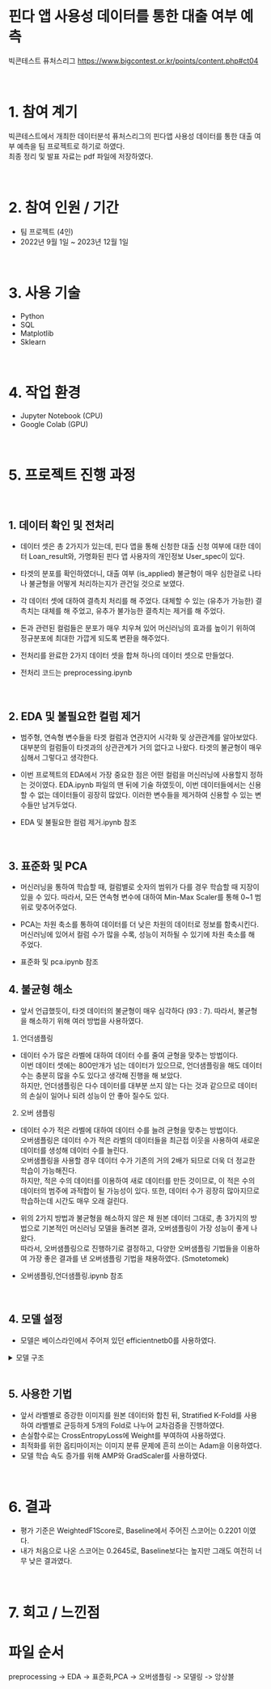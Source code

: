 # 핀다 앱 사용성 데이터를 통한 대출 여부 예측 
빅콘테스트 퓨처스리그
https://www.bigcontest.or.kr/points/content.php#ct04


<br />



# 1. 참여 계기  
빅콘테스트에서 개최한 데이터분석 퓨처스리그의 핀다앱 사용성 데이터를 통한 대출 여부 예측을 팀 프로젝트로 하기로 하였다.  
최종 정리 및 발표 자료는 pdf 파일에 저장하였다.


<br />




# 2. 참여 인원 / 기간
* 팀 프로젝트 (4인)
* 2022년 9월 1일 ~ 2023년 12월 1일


<br />




# 3. 사용 기술
* Python
* SQL
* Matplotlib
* Sklearn


<br />



# 4. 작업 환경
* Jupyter Notebook (CPU)
* Google Colab (GPU)


<br />



# 5. 프로젝트 진행 과정
<br />



## 1. 데이터 확인 및 전처리
* 데이터 셋은 총 2가지가 있는데, 핀다 앱을 통해 신청한 대출 신청 여부에 대한 데이터 Loan_result와, 가명화된 핀다 앱 사용자의 개인정보 User_spec이 있다.
* 타겟의 분포를 확인하였더니, 대출 여부 (is_applied) 불균형이 매우 심한걸로 나타나 불균형을 어떻게 처리하는지가 관건일 것으로 보였다.
* 각 데이터 셋에 대하여 결측치 처리를 해 주었다. 대체할 수 있는 (유추가 가능한) 결측치는 대체를 해 주었고, 유추가 불가능한 결측치는 제거를 해 주었다.
* 돈과 관련된 컬럼들은 분포가 매우 치우쳐 있어 머신러닝의 효과를 높이기 위하여 정규분포에 최대한 가깝게 되도록 변환을 해주었다.
* 전처리를 완료한 2가지 데이터 셋을 합쳐 하나의 데이터 셋으로 만들었다.


* 전처리 코드는 preprocessing.ipynb 


<br />


## 2. EDA 및 불필요한 컬럼 제거
* 범주형, 연속형 변수들을 타겟 컬럼과 연관지어 시각화 및 상관관계를 알아보았다. 대부분의 컬럼들이 타겟과의 상관관계가 거의 없다고 나왔다. 타겟의 불균형이 매우 심해서 그렇다고 생각한다.
* 이번 프로젝트의 EDA에서 가장 중요한 점은 어떤 컬럼을 머신러닝에 사용할지 정하는 것이였다. EDA.ipynb 파일의 맨 뒤에 기술 하였듯이, 이번 데이터들에서는 신용할 수 없는 데이터들이 굉장히 많았다. 이러한 변수들을 제거하여 신용할 수 있는 변수들만 남겨두었다.


* EDA 및 불필요한 컬럼 제거.ipynb 참조


<br />


## 3. 표준화 및 PCA
* 머신러닝을 통하여 학습할 때, 컬럼별로 숫자의 범위가 다를 경우 학습할 때 지장이 있을 수 있다. 따라서, 모든 연속형 변수에 대하여 Min-Max Scaler를 통해 0~1 범위로 맞추어주었다.
* PCA는 차원 축소를 통하여 데이터를 더 낮은 차원의 데이터로 정보를 함축시킨다. 머신러닝에 있어서 컬럼 수가 많을 수록, 성능이 저하될 수 있기에 차원 축소를 해 주었다.


* 표준화 및 pca.ipynb 참조


## 4. 불균형 해소
* 앞서 언급했듯이, 타겟 데이터의 불균형이 매우 심각하다 (93 : 7). 따라서, 불균형을 해소하기 위해 여러 방법을 사용하였다.  


1. 언더샘플링
* 데이터 수가 많은 라벨에 대하여 데이터 수를 줄여 균형을 맞추는 방법이다.  
이번 데이터 셋에는 800만개가 넘는 데이터가 있으므로, 언더샘플링을 해도 데이터 수는 충분히 많을 수도 있다고 생각해 진행을 해 보았다.   
하지만, 언더샘플링은 다수 데이터를 대부분 쓰지 않는 다는 것과 같으므로 데이터의 손실이 일어나 되려 성능이 안 좋아 질수도 있다.


2. 오버 샘플링
* 데이터 수가 적은 라벨에 대하여 데이터 수를 늘려 균형을 맞추는 방법이다.  
오버샘플링은 데이터 수가 적은 라벨의 데이터들을 최근접 이웃을 사용하여 새로운 데이터를 생성해 데이터 수를 늘린다.  
오버샘플링을 사용할 경우 데이터 수가 기존의 거의 2배가 되므로 더욱 더 정교한 학습이 가능해진다.  
하지만, 적은 수의 데이터를 이용하여 새로 데이터를 만든 것이므로, 이 적은 수의 데이터의 범주에 과적합이 될 가능성이 있다. 또한, 데이터 수가 굉장히 많아지므로 학습하는데 시간도 매우 오래 걸린다.

* 위의 2가지 방법과 불균형을 해소하지 않은 채 원본 데이터 그대로, 총 3가지의 방법으로 기본적인 머신러닝 모델을 돌려본 결과, 오버샘플링이 가장 성능이 좋게 나왔다.  
따라서, 오버샘플링으로 진행하기로 결정하고, 다양한 오버샘플링 기법들을 이용하여 가장 좋은 결과를 낸 오버샘플링 기법을 채용하였다. (Smotetomek)


* 오버샘플링,언더샘플링.ipynb 참조


<br />


## 4. 모델 설정
* 모델은 베이스라인에서 주어져 있던 efficientnetb0를 사용하였다.

<details>
<summary>모델 구조</summary>
 
![efficientnetb0](https://user-images.githubusercontent.com/131629615/235849301-1c2c6ee0-db99-4419-bd4c-671d940a7c9b.png)

</details>


<br />


## 5. 사용한 기법
* 앞서 라벨별로 증강한 이미지를 원본 데이터와 합친 뒤, Stratified K-Fold를 사용하여 라벨별로 균등하게 5개의 Fold로 나누어 교차검증을 진행하였다.
* 손실함수로는 CrossEntropyLoss에 Weight를 부여하여 사용하였다.
* 최적화를 위한 옵티마이저는 이미지 분류 문제에 흔히 쓰이는 Adam을 이용하였다.
* 모델 학습 속도 증가를 위해 AMP와 GradScaler를 사용하였다.


<br />




# 6. 결과
* 평가 기준은 WeightedF1Score로, Baseline에서 주어진 스코어는 0.2201 이였다.
* 내가 처음으로 나온 스코어는 0.2645로, Baseline보다는 높지만 그래도 여전히 너무 낮은 결과였다.


<br />




# 7. 회고 / 느낀점
# 파일 순서
preprocessing -> EDA -> 표준화,PCA -> 오버샘플링 -> 모델링 -> 앙상블
